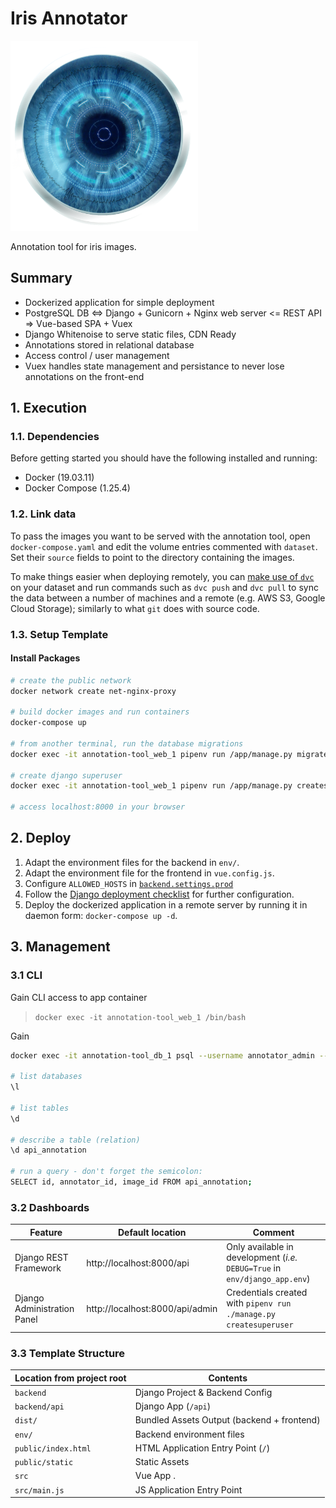 # Iris Annotator

<img src="/src/assets/logo-iris.png" alt="Annotator Logo" width="300"/>

Annotation tool for iris images.

## Summary

+ Dockerized application for simple deployment
+ PostgreSQL DB <=> Django + Gunicorn + Nginx web server <= REST API => Vue-based SPA + Vuex
+ Django Whitenoise to serve static files, CDN Ready
+ Annotations stored in relational database
+ Access control / user management
+ Vuex handles state management and persistance to never lose annotations on the front-end

## 1. Execution

### 1.1. Dependencies

Before getting started you should have the following installed and running:

+ Docker (19.03.11)
+ Docker Compose (1.25.4)

### 1.2. Link data

To pass the images you want to be served with the annotation tool, open `docker-compose.yaml` and edit the volume entries commented with `dataset`. Set their `source` fields to point to the directory containing the images.

To make things easier when deploying remotely, you can [make use of `dvc`](https://dvc.org/) on your dataset and run commands such as `dvc push` and `dvc pull` to sync the data between a number of machines and a remote (e.g. AWS S3, Google Cloud Storage); similarly to what `git` does with source code.

### 1.3. Setup Template

#### Install Packages

```sh
# create the public network
docker network create net-nginx-proxy

# build docker images and run containers
docker-compose up

# from another terminal, run the database migrations
docker exec -it annotation-tool_web_1 pipenv run /app/manage.py migrate

# create django superuser
docker exec -it annotation-tool_web_1 pipenv run /app/manage.py createsuperuser

# access localhost:8000 in your browser
```

## 2. Deploy

1. Adapt the environment files for the backend in `env/`.
2. Adapt the environment file for the frontend in `vue.config.js`.
3. Configure `ALLOWED_HOSTS` in [`backend.settings.prod`](/backend/settings/prod.py)
4. Follow the [Django deployment checklist](https://docs.djangoproject.com/en/2.1/howto/deployment/checklist/) for further configuration.
5. Deploy the dockerized application in a remote server by running it in daemon form: `docker-compose up -d`.

## 3. Management

### 3.1 CLI

Gain CLI access to app container

> `docker exec -it annotation-tool_web_1 /bin/bash`

Gain

```sh
docker exec -it annotation-tool_db_1 psql --username annotator_admin --dbname annotation_tool

# list databases
\l

# list tables
\d

# describe a table (relation)
\d api_annotation

# run a query - don't forget the semicolon:
SELECT id, annotator_id, image_id FROM api_annotation;

```

### 3.2 Dashboards

Feature | Default location | Comment
------- | ---------------- | -------
Django REST Framework | http://localhost:8000/api | Only available in development (_i.e._ `DEBUG=True` in `env/django_app.env`)
Django Administration Panel | http://localhost:8000/api/admin | Credentials created with `pipenv run ./manage.py createsuperuser`

### 3.3 Template Structure

| Location from project root    | Contents                                  |
| ----------------------------- | ----------------------------------------- |
| `backend`                     | Django Project & Backend Config           |
| `backend/api`                 | Django App (`/api`)                       |
| `dist/`                       | Bundled Assets Output (backend + frontend)|
| `env/`                        | Backend environment files                 |
| `public/index.html`           | HTML Application Entry Point (`/`)        |
| `public/static`               | Static Assets                             |
| `src`                         | Vue App .                                 |
| `src/main.js`                 | JS Application Entry Point                |
